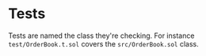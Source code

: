 # Tests

Tests are named the class they're checking.
For instance `test/OrderBook.t.sol` covers the `src/OrderBook.sol` class.
